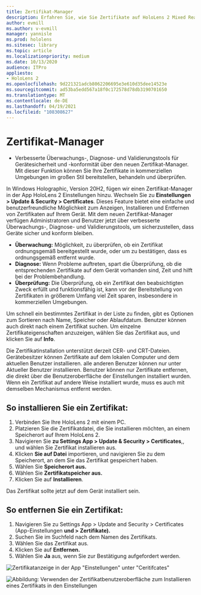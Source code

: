 ```yaml
---
title: Zertifikat-Manager
description: Erfahren Sie, wie Sie Zertifikate auf HoloLens 2 Mixed Reality-Geräten manuell installieren, verwalten und entfernen.
author: evmill
ms.author: v-evmill
manager: yannisle
ms.prod: hololens
ms.sitesec: library
ms.topic: article
ms.localizationpriority: medium
ms.date: 10/13/2020
audience: ITPro
appliesto:
- HoloLens 2
ms.openlocfilehash: 9d221321adcb8062206695e3e610d35dee14523e
ms.sourcegitcommit: ad53ba5edd567a18f0c172578d78db3190701650
ms.translationtype: MT
ms.contentlocale: de-DE
ms.lasthandoff: 04/19/2021
ms.locfileid: "108308627"
---
```

# <a name="certificate-manager"></a>Zertifikat-Manager

- Verbesserte Überwachungs-, Diagnose- und Validierungstools für Gerätesicherheit und -konformität über den neuen Zertifikat-Manager. Mit dieser Funktion können Sie Ihre Zertifikate in kommerziellen Umgebungen im großen Stil bereitstellen, behandeln und überprüfen.

In Windows Holographic, Version 20H2, fügen wir einen Zertifikat-Manager in der App HoloLens 2 Einstellungen hinzu. Wechseln Sie zu **Einstellungen > Update & Security > Certificates**. Dieses Feature bietet eine einfache und benutzerfreundliche Möglichkeit zum Anzeigen, Installieren und Entfernen von Zertifikaten auf Ihrem Gerät. Mit dem neuen Zertifikat-Manager verfügen Administratoren und Benutzer jetzt über verbesserte Überwachungs-, Diagnose- und Validierungstools, um sicherzustellen, dass Geräte sicher und konform bleiben. 

-   **Überwachung:** Möglichkeit, zu überprüfen, ob ein Zertifikat ordnungsgemäß bereitgestellt wurde, oder um zu bestätigen, dass es ordnungsgemäß entfernt wurde. 
-   **Diagnose:** Wenn Probleme auftreten, spart die Überprüfung, ob die entsprechenden Zertifikate auf dem Gerät vorhanden sind, Zeit und hilft bei der Problembehandlung. 
-   **Überprüfung:** Die Überprüfung, ob ein Zertifikat den beabsichtigten Zweck erfüllt und funktionsfähig ist, kann vor der Bereitstellung von Zertifikaten in größerem Umfang viel Zeit sparen, insbesondere in kommerziellen Umgebungen.

Um schnell ein bestimmtes Zertifikat in der Liste zu finden, gibt es Optionen zum Sortieren nach Name, Speicher oder Ablaufdatum. Benutzer können auch direkt nach einem Zertifikat suchen. Um einzelne Zertifikateigenschaften anzuzeigen, wählen Sie das Zertifikat aus, und klicken Sie auf **Info**. 

Die Zertifikatinstallation unterstützt derzeit CER- und CRT-Dateien. Gerätebesitzer können Zertifikate auf dem lokalen Computer und dem aktuellen Benutzer installieren.  alle anderen Benutzer können nur unter Aktueller Benutzer installieren. Benutzer können nur Zertifikate entfernen, die direkt über die Benutzeroberfläche der Einstellungen installiert wurden. Wenn ein Zertifikat auf andere Weise installiert wurde, muss es auch mit demselben Mechanismus entfernt werden.

## <a name="to-install-a-certificate"></a>So installieren Sie ein Zertifikat: 

1.  Verbinden Sie Ihre HoloLens 2 mit einem PC.
1.  Platzieren Sie die Zertifikatdatei, die Sie installieren möchten, an einem Speicherort auf Ihrem HoloLens 2.
1.  Navigieren Sie **zu Settings App > Update & Security > Certificates**,, und wählen Sie Zertifikat installieren aus.
1.  Klicken **Sie auf Datei** importieren, und navigieren Sie zu dem Speicherort, an dem Sie das Zertifikat gespeichert haben.
1.  Wählen Sie **Speicherort aus.**
1.  Wählen Sie **Zertifikatspeicher aus.**
1.  Klicken Sie auf **Installieren**.

Das Zertifikat sollte jetzt auf dem Gerät installiert sein.

## <a name="to-remove-a-certificate"></a>So entfernen Sie ein Zertifikat: 
1. Navigieren Sie zu Settings App > Update and Security > Certificates (App-Einstellungen **und > Zertifikate).**
1. Suchen Sie im Suchfeld nach dem Namen des Zertifikats.
1. Wählen Sie das Zertifikat aus.
1. Klicken Sie auf **Entfernen.**
1. Wählen Sie **Ja** aus, wenn Sie zur Bestätigung aufgefordert werden.


![Zertifikatanzeige in der App "Einstellungen" unter "Ceritifcates"](images/certificate-viewer-device.jpg)

![Abbildung: Verwenden der Zertifikatbenutzeroberfläche zum Installieren eines Zertifikats in den Einstellungen](images/certificate-device-install.jpg)
